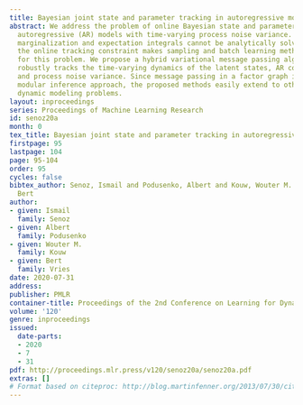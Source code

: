 ```yaml
---
title: Bayesian joint state and parameter tracking in autoregressive models
abstract: We address the problem of online Bayesian state and parameter tracking in
  autoregressive (AR) models with time-varying process noise variance. The involved
  marginalization and expectation integrals cannot be analytically solved. Moreover,
  the online tracking constraint makes sampling and batch learning methods unsuitable
  for this problem. We propose a hybrid variational message passing algorithm that
  robustly tracks the time-varying dynamics of the latent states, AR coefficients
  and process noise variance. Since message passing in a factor graph is a highly
  modular inference approach, the proposed methods easily extend to other non-stationary
  dynamic modeling problems.
layout: inproceedings
series: Proceedings of Machine Learning Research
id: senoz20a
month: 0
tex_title: Bayesian joint state and parameter tracking in autoregressive models
firstpage: 95
lastpage: 104
page: 95-104
order: 95
cycles: false
bibtex_author: Senoz, Ismail and Podusenko, Albert and Kouw, Wouter M. and de Vries,
  Bert
author:
- given: Ismail
  family: Senoz
- given: Albert
  family: Podusenko
- given: Wouter M.
  family: Kouw
- given: Bert
  family: Vries
date: 2020-07-31
address: 
publisher: PMLR
container-title: Proceedings of the 2nd Conference on Learning for Dynamics and Control
volume: '120'
genre: inproceedings
issued:
  date-parts:
  - 2020
  - 7
  - 31
pdf: http://proceedings.mlr.press/v120/senoz20a/senoz20a.pdf
extras: []
# Format based on citeproc: http://blog.martinfenner.org/2013/07/30/citeproc-yaml-for-bibliographies/
---
```

